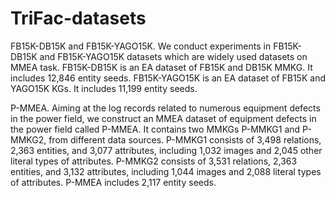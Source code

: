 # TriFac-datasets

FB15K-DB15K and FB15K-YAGO15K. We conduct experiments in FB15K-DB15K and FB15K-YAGO15K datasets which are widely used datasets on MMEA task. FB15K-DB15K is an EA dataset of FB15K and DB15K MMKG. It includes 12,846 entity seeds. FB15K-YAGO15K is an EA dataset of FB15K and YAGO15K KGs. It includes 11,199 entity seeds.


P-MMEA. Aiming at the log records related to numerous equipment defects in the power field, we construct an MMEA dataset of equipment defects in the power field called P-MMEA. It contains two MMKGs P-MMKG1 and P-MMKG2, from different data sources. P-MMKG1 consists of 3,498 relations, 2,363 entities, and 3,077 attributes, including 1,032 images and 2,045 other literal types of attributes. P-MMKG2 consists of 3,531 relations, 2,363 entities, and 3,132 attributes, including 1,044 images and 2,088 literal types of attributes. P-MMEA includes 2,117 entity seeds.
